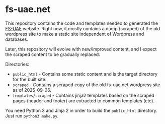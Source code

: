 # fs-uae.net

This repository contains the code and templates needed to generated the [FS-UAE](https://fs-uae.net) website. Right now, it mostly contains a dump (scraped) of the old wordpress site to make a static site independent of Wordpress and databases.

Later, this repository will evolve with new/improved content, and I expect the scraped content to be gradually replaced.

Directories:

- `public_html` - Contains some static content and is the target directory for the built site.
- `scraped` - Contains a scraped copy of the old fs-uae.net wordpress site as of 2025-09-06.
- `templates/scraped` - Contains jinja2 templates based on the scraped pages (header and footer) are extracted to common templates (etc).

You need Python 3 and Jinja 2 in order to build the `public_html` directory. Just run `python3 make.py`.
